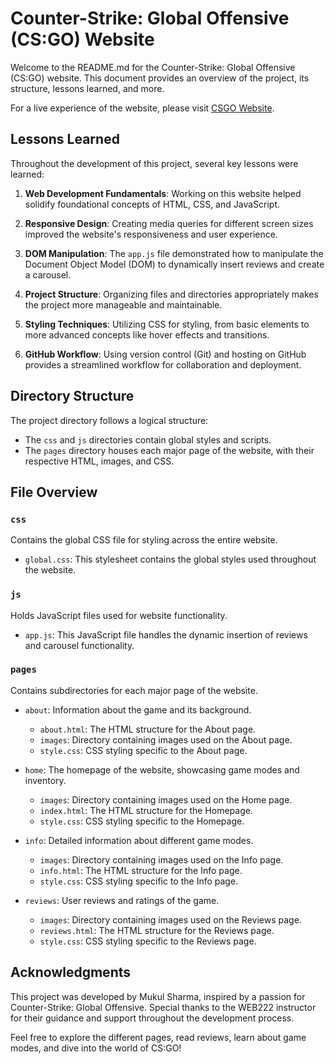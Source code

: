 # Counter-Strike: Global Offensive (CS:GO) Website

Welcome to the README.md for the Counter-Strike: Global Offensive (CS:GO) website. This document provides an overview of the project, its structure, lessons learned, and more.

For a live experience of the website, please visit [CSGO Website](https://hellocsgo.netlify.app/).

## Lessons Learned

Throughout the development of this project, several key lessons were learned:

1. **Web Development Fundamentals**: Working on this website helped solidify foundational concepts of HTML, CSS, and JavaScript.

2. **Responsive Design**: Creating media queries for different screen sizes improved the website's responsiveness and user experience.

3. **DOM Manipulation**: The `app.js` file demonstrated how to manipulate the Document Object Model (DOM) to dynamically insert reviews and create a carousel.

4. **Project Structure**: Organizing files and directories appropriately makes the project more manageable and maintainable.

5. **Styling Techniques**: Utilizing CSS for styling, from basic elements to more advanced concepts like hover effects and transitions.

6. **GitHub Workflow**: Using version control (Git) and hosting on GitHub provides a streamlined workflow for collaboration and deployment.

## Directory Structure

The project directory follows a logical structure:

- The `css` and `js` directories contain global styles and scripts.
- The `pages` directory houses each major page of the website, with their respective HTML, images, and CSS.

## File Overview

### `css`
Contains the global CSS file for styling across the entire website.

- `global.css`: This stylesheet contains the global styles used throughout the website.

### `js`
Holds JavaScript files used for website functionality.

- `app.js`: This JavaScript file handles the dynamic insertion of reviews and carousel functionality.

### `pages`
Contains subdirectories for each major page of the website.

- `about`: Information about the game and its background.
  - `about.html`: The HTML structure for the About page.
  - `images`: Directory containing images used on the About page.
  - `style.css`: CSS styling specific to the About page.

- `home`: The homepage of the website, showcasing game modes and inventory.
  - `images`: Directory containing images used on the Home page.
  - `index.html`: The HTML structure for the Homepage.
  - `style.css`: CSS styling specific to the Homepage.

- `info`: Detailed information about different game modes.
  - `images`: Directory containing images used on the Info page.
  - `info.html`: The HTML structure for the Info page.
  - `style.css`: CSS styling specific to the Info page.

- `reviews`: User reviews and ratings of the game.
  - `images`: Directory containing images used on the Reviews page.
  - `reviews.html`: The HTML structure for the Reviews page.
  - `style.css`: CSS styling specific to the Reviews page.

## Acknowledgments

This project was developed by Mukul Sharma, inspired by a passion for Counter-Strike: Global Offensive. Special thanks to the WEB222 instructor for their guidance and support throughout the development process.

Feel free to explore the different pages, read reviews, learn about game modes, and dive into the world of CS:GO!
